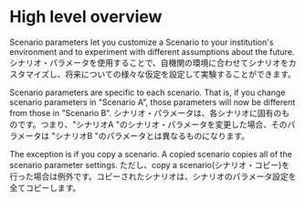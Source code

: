 # High level overview

Scenario parameters let you customize a Scenario to your institution's environment and to experiment with different assumptions about the future. シナリオ・パラメータを使用することで、自機関の環境に合わせてシナリオをカスタマイズし、将来についての様々な仮定を設定して実験することができます。

Scenario parameters are specific to each scenario. That is, if you change scenario parameters in "Scenario A", those parameters will now be different from those in "Scenario B". シナリオ・パラメータは、各シナリオに固有のものです。つまり、"シナリオA "のシナリオ・パラメータを変更した場合、そのパラメータは "シナリオB "のパラメータとは異なるものになります。

The exception is if you copy a scenario. A copied scenario copies all of the scenario parameter settings. ただし、copy a scenario(シナリオ・コピー)を行った場合は例外です。コピーされたシナリオは、シナリオのパラメータ設定を全てコピーします。

